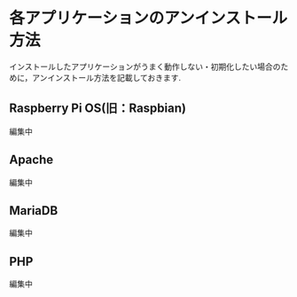 # 各アプリケーションのアンインストール方法

インストールしたアプリケーションがうまく動作しない・初期化したい場合のために，アンインストール方法を記載しておきます.  

## Raspberry Pi OS(旧：Raspbian)

編集中

## Apache

編集中

## MariaDB

編集中

## PHP

編集中